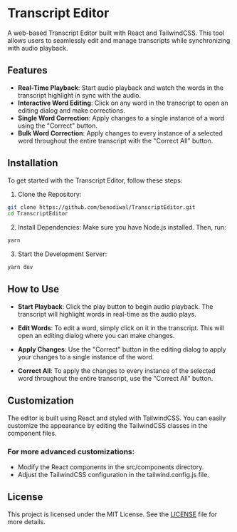 # Transcript Editor

A web-based Transcript Editor built with React and TailwindCSS. This tool allows users to seamlessly edit and manage transcripts while synchronizing with audio playback.

## Features
- **Real-Time Playback**: Start audio playback and watch the words in the transcript highlight in sync with the audio.
- **Interactive Word Editing**: Click on any word in the transcript to open an editing dialog and make corrections.
- **Single Word Correction**: Apply changes to a single instance of a word using the "Correct" button.
- **Bulk Word Correction**: Apply changes to every instance of a selected word throughout the entire transcript with the "Correct All" button.

## Installation
To get started with the Transcript Editor, follow these steps:

1. Clone the Repository:
```bash
git clone https://github.com/benodiwal/TranscriptEditor.git
cd TranscriptEditor
```

2. Install Dependencies:
Make sure you have Node.js installed. Then, run:
```bash
yarn
```

3. Start the Development Server:
```bash
yarn dev
```

## How to Use
- **Start Playback**: Click the play button to begin audio playback. The transcript will highlight words in real-time as the audio plays.

- **Edit Words**: To edit a word, simply click on it in the transcript. This will open an editing dialog where you can make changes.

- **Apply Changes**: Use the "Correct" button in the editing dialog to apply your changes to a single instance of the word.

- **Correct All**: To apply the changes to every instance of the selected word throughout the entire transcript, use the "Correct All" button.

## Customization
The editor is built using React and styled with TailwindCSS. You can easily customize the appearance by editing the TailwindCSS classes in the component files.

### For more advanced customizations:

- Modify the React components in the src/components directory.
- Adjust the TailwindCSS configuration in the tailwind.config.js file.

## License
This project is licensed under the MIT License. See the [LICENSE](LICENSE) file for more details.
